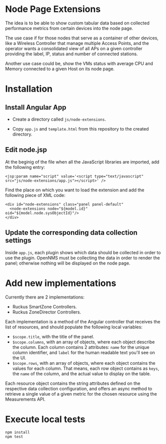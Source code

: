 # Node Page Extensions

The idea is to be able to show custom tabular data based on collected performance metrics from certain devices into the node page.

The use case if for those nodes that serve as a container of other devices, like a Wireless Controller that manage multiple Access Points, and the operator wants a consolidated view of all APs on a given controller providing the label, IP, status and number of connected stations.

Another use case could be, show the VMs status with average CPU and Memory connected to a given Host on its node page.

# Installation

## Install Angular App

* Create a directory called `js/node-extensions`.

* Copy `app.js` and `template.html` from this repository to the created directory.
 
## Edit node.jsp

At the beginig of the file when all the JavaScript libraries are imported, add the following entry:

```xml=
<jsp:param name="script" value='<script type="text/javascript" src="js/node-extensions/app.js"></script>' />
```

Find the place on which you want to load the extension and add the following piece of XML code:

```xml=
<div id="node-extensions" class="panel panel-default"
  <node-extensions node="${model.id}" oid="${model.node.sysObjectId}"/>
</div>
```

## Update the corresponding data collection settings

Inside `app.js`, each plugin shows which data should be collected in order to use the plugin. OpenNMS must be collecting the data in order to render the panel; otherwise nothing will be displayed on the node page.

# Add new implementations

Currently there are 2 implementations:

* Ruckus SmartZone Controllers.
* Ruckus ZoneDirector Controllers.

Each implementation is a method of the Angular controller that receives the list of resources, and should populate the following local variables:

* `$scope.title`, with the title of the panel.
* `$scope.columns`, with an array of objects, where each object describe the column. Each column contains 2 attributes: `name` for the unique column identifier, and `label` for the human readable text you'll see on the UI.
* `$scope.rows`, with an array of objects, where each object contains the values for each column. That means, each row object contains as `keys`, the `name` of the column, and the actual value to display on the table.

Each resource object contains the string attributes defined on the respective data collection configuration, and offers an async method to retrieve a single value of a given metric for the chosen resource using the Measurements API.

# Execute local tests

```SHELL
npm install
npm test
```
